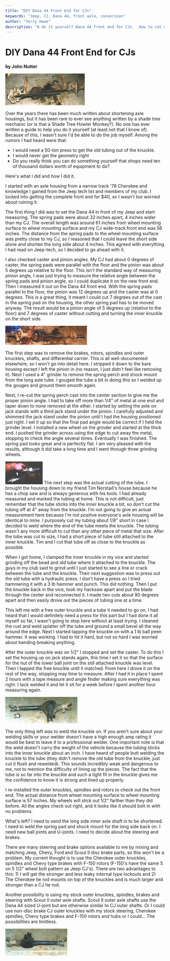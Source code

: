 ```yaml
---
title: "DIY Dana 44 Front End for CJs"
keywords: "Jeep, CJ, Dana 44, front axle, conversion"
author: "Terry Howe"
description: "A do it yourself Dana 44 front end for CJs.  How to cut a Wagoneer Dana 44 to fit your CJ."
---
```

# DIY Dana 44 Front End for CJs

**by John Nutter**

[![Cherokee Dana 44 before cutting](../../img/axle/upgrades/sjd44front1_.jpg)](../../img/axle/upgrades/sjd44front1.jpg)

Over the years there has been much written about shortening axle housings, but it has been rare to ever see anything written by a shade tree mechanic (or is that a Shade Tree Howler Monkey?). No one has ever written a guide to help you do it yourself (at least not that I know of). Because of this, I wasn't sure I'd be able to do the job myself. Among the rumors I had heard were that:

  * I would need a 50-ton press to get the old tubing out of the knuckle.
  * I would never get the geometry right
  * Do you really think you can do something yourself that shops need ten of thousand dollars worth of equipment to do?

Here's what I did and how I did it.

I started with an axle housing from a narrow track '78 Cherokee and knowledge I gained from the Jeep tech list and members of my club. I lucked into getting the complete front end for $40, so I wasn't too worried about ruining it.

The first thing I did was to set the Dana 44 in front of my Jeep and start measuring. The spring pads were about 32 inches apart, 4 inches wider than my CJ. The overall length was around 61 inches from wheel mounting surface to wheel mounting surface and my CJ wide-track front end was 56 inches. The distance from the spring pads to the wheel mounting surface was pretty close to my CJ, so I reasoned that I could leave the short side alone and shorten the long side about 4 inches. This agreed with everything I had read on Jeep-tech, so I decided to go ahead with it.

I also checked caster and pinion angles. My CJ had about 0 degrees of caster, the spring pads were parallel with the floor and the pinion was about 5 degrees up relative to the floor. This isn't the standard way of measuring pinion angle, I was just trying to measure the relative angle between the spring pads and pinion angle, so I could duplicate it on the new front end. Then I measured it out on the Dana 44 front end. With the spring pads parallel to the floor, the pinion was 12 degrees up and the caster was at 0 degrees. This is a great thing, it meant I could cut 7 degrees out of the cast in the spring pad on the housing, the other spring pad has to be moved anyway. The result would be a pinion angle of 5 degrees up (relative to the floor) and 7 degrees of caster without cutting and turning the inner knuckle on the short side.

[![Cherokee Dana 44 with brakes removed](../../img/axle/upgrades/sjd44front2_.jpg)](../../img/axle/upgrades/sjd44front2.jpg)

The first step was to remove the brakes, rotors, spindles and outer knuckles, shafts, and differential carrier. This is all well-documented elsewhere, so I won't go into detail here. I stripped it down to the bare housing except I left the pinion in (no reason, I just didn't feel like removing it). Next I used a 4" grinder to remove the spring perch and shock mount from the long axle tube. I gouged the tube a bit in doing this so I welded up the gouges and ground them smooth again.

Next, I re-cut the spring perch cast into the center section to give me the proper pinion angle. I had to take off more than 1/4" of metal at one end and taper down to none removed at the other. I started by setting the axle on jack stands with a third jack stand under the pinion. I carefully adjusted and shimmed the jack stand under the pinion until I had the housing positioned just right. I set it up so that the final pad angle would be correct if I held the grinder level. I installed a new wheel on the grinder and started at the thick end. I pushed the grinder across using the edge to cut away the metal, stopping to check the angle several times. Eventually I was finished. The spring pad looks great and is perfectly flat. I am very pleased with the results, although it did take a long time and I went through three grinding wheels.

[![Measuring Dana 44 for cut](../../img/axle/upgrades/sjd44front4_.jpg)](../../img/axle/upgrades/sjd44front4.jpg) The next step was the actual cutting of the tube. I brought the housing down to my friend Tim Norstad's house because he has a chop saw and is always generous with his tools. I had already measured and marked the tubing at home. This is not difficult, just remember that the tube sticks into the inner knuckle a bit, so don't cut the tubing off at 4" away from the knuckle. I'm not going to give an actual measurement here because I'm not positive everyone's axle housing will be identical to mine. I purposely cut my tubing about 1/8" short in case I decided to weld where the end of the tube meets the knuckle. The tubing wasn't any more difficult to cut than any other piece of metal that size. After the tube was cut to size, I had a short piece of tube still attached to the inner knuckle. Tim and I cut that tube off as close to the knuckle as possible.

When I got home, I clamped the inner knuckle in my vice and started grinding off the bead and old tube where it attached to the knuckle. The guys in my club said to grind until I just started to see a line or crack between the tube and the knuckle. Their next suggestion was to press out the old tube with a hydraulic press. I don't have a press so I tried hammering it with a 3 lb hammer and punch. This did nothing. Then I put the knuckle back in the vice, took my hacksaw apart and put the blade through the center and reconnected it. I made two cuts about 90 degrees apart and then easily drove out the pieces of tubing one at a time.

This left me with a free outer knuckle and a tube it needed to go on. I had heard that I would definitely need a press for this part but I had done it all myself so far, I wasn't going to stop here without at least trying. I cleaned the rust and weld splatter off the tube and ground a small bevel all the way around the edge. Next I started tapping the knuckle on with a 1 lb ball peen hammer. It was working. I had to hit it hard, but not so hard I was worried about bending breaking anything.

After the outer knuckle was on 1/2" I stopped and set the caster. To do this I set the housing up on jack stands again, this time I set it so that the surface for the nut of the lower ball joint on the still attached knuckle was level. Then I tapped the free knuckle until it matched. From here I drove it on the rest of the way, stopping may time to measure. After I had it in place I spent 2 hours with a tape measure and angle finder making sure everything was right. I tack welded it and let it sit for a week before I spent another hour measuring again.

[![Cut Dana 44](../../img/axle/upgrades/sjd44front5_.jpg)](../../img/axle/upgrades/sjd44front5.jpg)

The only thing left was to weld the knuckle on. If you aren't sure about your welding skills or your welder doesn't have a high enough amp rating it would be best to leave it to a professional welder. One important note is that the weld doesn't carry the weight of the vehicle because the tubing sticks into the inner knuckle about an inch. I have heard of people butt welding the knuckle to the tube (they didn't remove the old tube from the knuckle, just cut it flush and rewelded). This sounds incredibly weak and dangerous to me, not to mention the difficulty of lining up the pieces. The fact that the tube is so far into the knuckle and such a tight fit in the knuckle gives me the confidence to know it is strong and lined up properly.

I re-installed the outer knuckles, spindles and rotors to check out the front end. The actual distance from wheel mounting surface to wheel mounting surface is 57 inches. My wheels will stick out 1/2" farther than they did before. All the angles check out right, and it looks like it should bolt in with no problems.

What's left? I need to send the long side inner axle shaft in to be shortened. I need to weld the spring pad and shock mount for the long side back on. I need new ball joints and U-joints. I need to decide about the steering and brakes.

There are many steering and brake options available to me by mixing and matching Jeep, Chevy, Ford and Scout II disc brake parts, so this won't be a problem. My current thought is to use the Cherokee outer knuckles, spindles and Chevy type brakes with F-150 rotors (F-150's have the same 5 on 5 1/2" wheel bolt pattern as Jeep CJ's). There are two advantages to this: 1) I will get the stronger and less leaky internal type lockouts and 2) The Cherokee tie rod mounts on top of the knuckles and is much larger and stronger than a CJ tie rod.

Another possibility is using my stock outer knuckles, spindles, brakes and steering with Scout II outer axle shafts. Scout II outer axle shafts use the Dana 44 sized U-joint but are otherwise similar to CJ outer shafts. Or I could use non-disc brake CJ outer knuckles with my stock steering, Cherokee spindles, Chevy type brakes and F-150 rotors and hubs or I could... The possibilities are limitless.

[![Cut Dana 44](../../img/axle/upgrades/sjd44front6_.jpg)](../../img/axle/upgrades/sjd44front6.jpg)